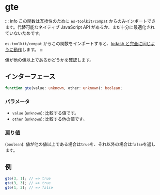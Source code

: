 # gte

::: info
この関数は互換性のために `es-toolkit/compat` からのみインポートできます。代替可能なネイティブ JavaScript API があるか、まだ十分に最適化されていないためです。

`es-toolkit/compat` からこの関数をインポートすると、[lodash と完全に同じように動作](../../../compatibility.md)します。
:::

値が他の値以上であるかどうかを確認します。

## インターフェース

```typescript
function gte(value: unknown, other: unknown): boolean;
```

### パラメータ

- `value` (`unknown`): 比較する値です。
- `other` (`unknown`): 比較する他の値です。

### 戻り値

(`boolean`): 値が他の値以上である場合は`true`を、それ以外の場合は`false`を返します。

## 例

```typescript
gte(3, 1); // => true
gte(3, 3); // => true
gte(1, 3); // => false
```

